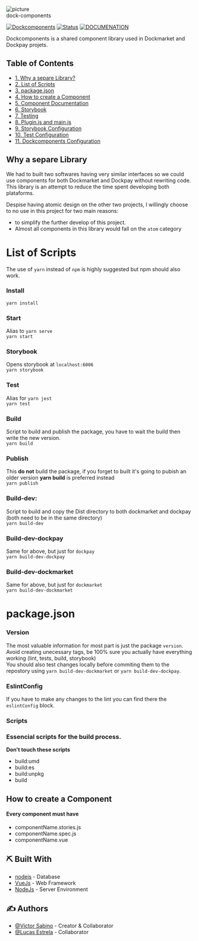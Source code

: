 ![picture](https://testing.dockpay.com.br/img/logoFullWhite.5fbdab85.svg)  
dock-components

[![Dockcomponents](https://img.shields.io/badge/dockmarket-name-orange.svg)](https://www.dockmarket.com.br)
[![Status](https://img.shields.io/badge/status-active-success.svg)]()
[![DOCUMENATION](https://img.shields.io/badge/documentation-blue.svg)](LICENSE.md)

</div>

Dockcomponents is a shared component library used in Dockmarket and Dockpay projets.

## Table of Contents

- [1. Why a separe Library?](#why)
- [2. List of Scripts](#scripts)
- [3. package.json](#how)
- [4. How to create a Component](#create_component)
- [5. Component Documentation](#documentation)
- [6. Storybook](#storybook)
- [7. Testing](#testing)
- [8. Plugin.js and main.js](#plugin_main)
- [9. Storybook Configuration](#storybook_config)
- [10. Test Configuration](#test_config)
- [11. Dockcomponents Configuration](#dock_cofig)

## Why a separe Library

We had to built two softwares having very similar interfaces so we could use components for both Dockmarket and Dockpay without rewriting code.
This library is an attempt to reduce the time spent developing both plataforms.

Despise having atomic design on the other two projects, I willingly choose to no use in this project for two main reasons:
- to simplify the further develop of this project.
- Almost all components in this library would fall on the `atom` category
# List of Scripts
The use of `yarn` instead of `npm` is highly suggested but npm should also work.

### Install
``` yarn install ```  
### Start
Alias to `yarn serve`  
``` yarn start ```
### Storybook  
Opens storybook at `localhost:6006`    
``` yarn storybook ```
### Test  
Alias for `yarn jest`  
``` yarn test ```
### Build
Script to build and publish the package, you have to wait the build then write the new version.  
``` yarn build ```
### Publish  
This **do not** build the package, if you forget to built it's going to pubish an older version **yarn build** is preferred instead  
``` yarn publish ```
### Build-dev:  
Script to build and copy the Dist directory to both dockmarket and dockpay (both need to be in the same directory)  
``` yarn build-dev ```
### Build-dev-dockpay  
Same for above, but just for `dockpay`  
``` yarn build-dev-dockpay ```
### Build-dev-dockmarket  
Same for above, but just for `dockmarket`  
``` yarn build-dev-dockmarket ```

# package.json
### Version
The most valuable information for most part is just the package `version`. Avoid creating unecessary tags, be 100% sure you actually have everything working (lint, tests, build, storybook)  
You should also test changes locally before commiting them to the repostory using `yarn build-dev-dockmarket` or `yarn build-dev-dockpay`.

### EslintConfig
If you have to make any changes to the lint you can find there the `eslintConfig` block.

### Scripts
### Essencial scripts for the build process.
**Don't touch these scripts**  
- build:umd  
- build:es  
- build:unpkg  
- build  


## How to create a Component
#### Every component must have
- componentName.stories.js
- componentName.spec.js
- componentName.vue


## ⛏️ Built With

- [nodejs](https://www.mongodb.com/) - Database
- [VueJs](https://vuejs.org/) - Web Framework
- [NodeJs](https://nodejs.org/en/) - Server Environment

## ✍️ Authors

- [@Victor Sabino](https://github.com/vsabino) - Creator & Collaborator
- [@Lucas Estrela](https://github.com/lucasestrela) - Collaborator